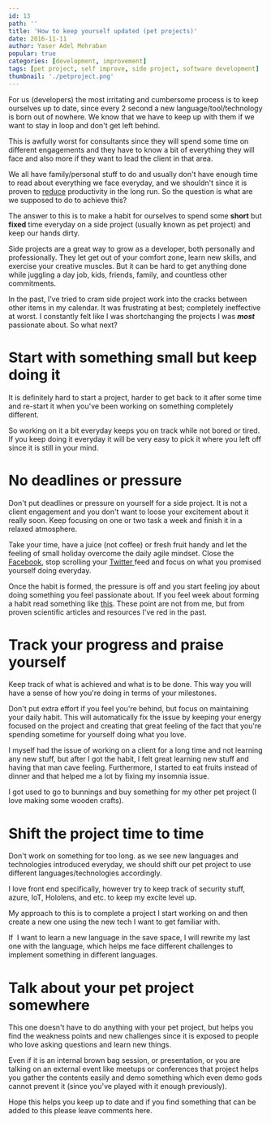 ```yaml
---
id: 13
path: ''
title: 'How to keep yourself updated (pet projects)'
date: 2016-11-11
author: Yaser Adel Mehraban
popular: true
categories: [development, improvement]
tags: [pet project, self improve, side project, software development]
thumbnail: './petproject.png'
---
```


For us (developers) the most irritating and cumbersome process is to keep ourselves up to date, since every 2 second a new language/tool/technology is born out of nowhere. We know that we have to keep up with them if we want to stay in loop and don't get left behind.

<!--more-->

This is awfully worst for consultants since they will spend some time on different engagements and they have to know a bit of everything they will face and also more if they want to lead the client in that area.

We all have family/personal stuff to do and usually don't have enough time to read about everything we face everyday, and we shouldn't since it is proven to [reduce](http://www.cnbc.com/2015/01/26/working-more-than-50-hours-makes-you-less-productive.html) productivity in the long run. So the question is what are we supposed to do to achieve this?

The answer to this is to make a habit for ourselves to spend some **short** but **fixed** time everyday on a side project (usually known as pet project) and keep our hands dirty.

Side projects are a great way to grow as a developer, both personally and professionally. They let get out of your comfort zone, learn new skills, and exercise your creative muscles. But it can be hard to get anything done while juggling a day job, kids, friends, family, and countless other commitments.

In the past, I’ve tried to cram side project work into the cracks between other items in my calendar. It was frustrating at best; completely ineffective at worst. I constantly felt like I was shortchanging the projects I was **_most_** passionate about. So what next?

# Start with something small but keep doing it

It is definitely hard to start a project, harder to get back to it after some time and re-start it when you've been working on something completely different.

So working on it a bit everyday keeps you on track while not bored or tired. If you keep doing it everyday it will be very easy to pick it where you left off since it is still in your mind.

# No deadlines or pressure

Don't put deadlines or pressure on yourself for a side project. It is not a client engagement and you don't want to loose your excitement about it really soon. Keep focusing on one or two task a week and finish it in a relaxed atmosphere.

Take your time, have a juice (not coffee) or fresh fruit handy and let the feeling of small holiday overcome the daily agile mindset. Close the [Facebook](https://www.facebook.com/), stop scrolling your [Twitter ](https://twitter.com)feed and focus on what you promised yourself doing everyday.

Once the habit is formed, the pressure is off and you start feeling joy about doing something you feel passionate about. If you feel week about forming a habit read something like [this](http://99u.com/articles/17123/5-scientific-ways-to-build-habits-that-stick). These point are not from me, but from proven scientific articles and resources I've red in the past.

# Track your progress and praise yourself

Keep track of what is achieved and what is to be done. This way you will have a sense of how you're doing in terms of your milestones.

Don't put extra effort if you feel you're behind, but focus on maintaining your daily habit. This will automatically fix the issue by keeping your energy focused on the project and creating that great feeling of the fact that you're spending sometime for yourself doing what you love.

I myself had the issue of working on a client for a long time and not learning any new stuff, but after I got the habit, I felt great learning new stuff and having that man cave feeling. Furthermore, I started to eat fruits instead of dinner and that helped me a lot by fixing my insomnia issue.

I got used to go to bunnings and buy something for my other pet project (I love making some wooden crafts).

# Shift the project time to time

Don't work on something for too long. as we see new languages and technologies introduced everyday, we should shift our pet project to use different languages/technologies accordingly.

I love front end specifically, however try to keep track of security stuff, azure, IoT, Hololens, and etc. to keep my excite level up.

My approach to this is to complete a project I start working on and then create a new one using the new tech I want to get familiar with.

If  I want to learn a new language in the save space, I will rewrite my last one with the language, which helps me face different challenges to implement something in different languages.

# Talk about your pet project somewhere

This one doesn't have to do anything with your pet project, but helps you find the weakness points and new challenges since it is exposed to people who love asking questions and learn new things.

Even if it is an internal brown bag session, or presentation, or you are talking on an external event like meetups or conferences that project helps you gather the contents easily and demo something which even demo gods cannot prevent it (since you've played with it enough previously).

Hope this helps you keep up to date and if you find something that can be added to this please leave comments here.
